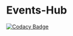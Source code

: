 # Events-Hub

[![Codacy Badge](https://api.codacy.com/project/badge/Grade/eecc03b3c6de4f8894858453da4bc459)](https://app.codacy.com/manual/WadeQ/Events-Hub?utm_source=github.com&utm_medium=referral&utm_content=WadeQ/Events-Hub&utm_campaign=Badge_Grade_Settings)
